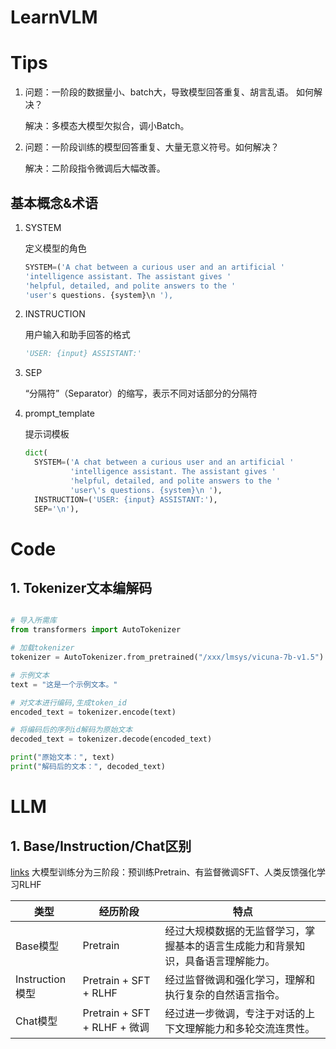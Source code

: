 # LearnVLM

# Tips

1. 问题：一阶段的数据量小、batch大，导致模型回答重复、胡言乱语。 如何解决？

    解决：多模态大模型欠拟合，调小Batch。

2. 问题：一阶段训练的模型回答重复、大量无意义符号。如何解决？

   解决：二阶段指令微调后大幅改善。



## 基本概念&术语

1. SYSTEM

   定义模型的角色

   ```python
   SYSTEM=('A chat between a curious user and an artificial '
   'intelligence assistant. The assistant gives '
   'helpful, detailed, and polite answers to the '
   'user's questions. {system}\n '),
   ```

2. INSTRUCTION  

   用户输入和助手回答的格式

   ```python
   'USER: {input} ASSISTANT:'
   ```

3. SEP  

   “分隔符”（Separator）的缩写，表示不同对话部分的分隔符

4. prompt_template

   提示词模板

   ```python
   dict(
     SYSTEM=('A chat between a curious user and an artificial '
             'intelligence assistant. The assistant gives '
             'helpful, detailed, and polite answers to the '
             'user\'s questions. {system}\n '),
     INSTRUCTION=('USER: {input} ASSISTANT:'),
     SEP='\n'),
   ```


# Code

## 1. Tokenizer文本编解码

```python

# 导入所需库
from transformers import AutoTokenizer

# 加载tokenizer
tokenizer = AutoTokenizer.from_pretrained("/xxx/lmsys/vicuna-7b-v1.5")

# 示例文本
text = "这是一个示例文本。"

# 对文本进行编码,生成token_id
encoded_text = tokenizer.encode(text)

# 将编码后的序列id解码为原始文本
decoded_text = tokenizer.decode(encoded_text)

print("原始文本：", text)
print("解码后的文本：", decoded_text)
```



# LLM

## 1. Base/Instruction/Chat区别

[links](https://mp.weixin.qq.com/s?__biz=MjM5MTIyMjkzMg==&mid=2247484931&idx=1&sn=89c33bf597001b1a570334ac0a593047&chksm=a7ddbbc19ca4d634481205243b930e35fc4642ab78828f38701fbdca34c461620ae752edd83a&mpshare=1&scene=1&srcid=1216Hpzl8oaf3qURolG5uGo5&sharer_shareinfo=fd34882e000bbdced65bb176500b9e22&sharer_shareinfo_first=fd34882e000bbdced65bb176500b9e22#rd)
大模型训练分为三阶段：预训练Pretrain、有监督微调SFT、人类反馈强化学习RLHF

| 类型            | 经历阶段                     | 特点                                                         |
| --------------- | ---------------------------- | ------------------------------------------------------------ |
| Base模型        | Pretrain                     | 经过大规模数据的无监督学习，掌握基本的语言生成能力和背景知识，具备语言理解能力。 |
| Instruction模型 | Pretrain + SFT + RLHF        | 经过监督微调和强化学习，理解和执行复杂的自然语言指令。       |
| Chat模型        | Pretrain + SFT + RLHF + 微调 | 经过进一步微调，专注于对话的上下文理解能力和多轮交流连贯性。 |



